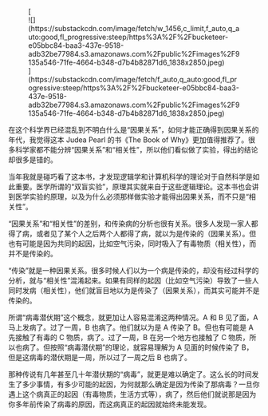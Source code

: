 <div class="captioned-image-container">

<figure> [<div class="image2-inset"><picture><source type="image/webp" srcset="https://substackcdn.com/image/fetch/w_424,c_limit,f_webp,q_auto:good,fl_progressive:steep/https%3A%2F%2Fbucketeer-e05bbc84-baa3-437e-9518-adb32be77984.s3.amazonaws.com%2Fpublic%2Fimages%2F9135a546-71fe-4664-b348-d7b4b82871d6_1838x2850.jpeg 424w, https://substackcdn.com/image/fetch/w_848,c_limit,f_webp,q_auto:good,fl_progressive:steep/https%3A%2F%2Fbucketeer-e05bbc84-baa3-437e-9518-adb32be77984.s3.amazonaws.com%2Fpublic%2Fimages%2F9135a546-71fe-4664-b348-d7b4b82871d6_1838x2850.jpeg 848w, https://substackcdn.com/image/fetch/w_1272,c_limit,f_webp,q_auto:good,fl_progressive:steep/https%3A%2F%2Fbucketeer-e05bbc84-baa3-437e-9518-adb32be77984.s3.amazonaws.com%2Fpublic%2Fimages%2F9135a546-71fe-4664-b348-d7b4b82871d6_1838x2850.jpeg 1272w, https://substackcdn.com/image/fetch/w_1456,c_limit,f_webp,q_auto:good,fl_progressive:steep/https%3A%2F%2Fbucketeer-e05bbc84-baa3-437e-9518-adb32be77984.s3.amazonaws.com%2Fpublic%2Fimages%2F9135a546-71fe-4664-b348-d7b4b82871d6_1838x2850.jpeg 1456w" sizes="100vw">![](https://substackcdn.com/image/fetch/w_1456,c_limit,f_auto,q_auto:good,fl_progressive:steep/https%3A%2F%2Fbucketeer-e05bbc84-baa3-437e-9518-adb32be77984.s3.amazonaws.com%2Fpublic%2Fimages%2F9135a546-71fe-4664-b348-d7b4b82871d6_1838x2850.jpeg)</picture></div>](https://substackcdn.com/image/fetch/f_auto,q_auto:good,fl_progressive:steep/https%3A%2F%2Fbucketeer-e05bbc84-baa3-437e-9518-adb32be77984.s3.amazonaws.com%2Fpublic%2Fimages%2F9135a546-71fe-4664-b348-d7b4b82871d6_1838x2850.jpeg) </figure>

</div>

在这个科学界已经混乱到不明白什么是“因果关系”，如何才能正确得到因果关系的年代，我觉得这本 Judea Pearl 的书《The Book of Why》更加值得推荐了。很多科学家都不能分辨“因果关系”和“相关性”，所以他们看似做了实验，得出的结论却很多是错的。

当年我就是碰巧看了这本书，才发现逻辑学和计算机科学的理论对于自然科学是如此重要。医学所谓的“双盲实验”，原理其实就来自于这些逻辑理论。这本书也会讲到医学实验的原理，以及为什么必须那样做实验才能得出因果关系，而不只是“相关性”。

“因果关系”和“相关性”的差别，和传染病的分析也很有关系。很多人发现一家人都得了病，或者见了某个人之后两个人都得了病，就以为是传染的（因果关系）。但也有可能是因为共同的起因，比如空气污染，同时吸入了有毒物质（相关性），而并不是传染的。

“传染”就是一种因果关系。很多时候人们以为一个病是传染的，却没有经过科学的分析，就与“相关性”混淆起来。如果有同样的起因（比如空气污染）导致了一些人同时发病（相关性），他们就盲目地以为是传染了（因果关系），而其实可能并不是传染的。

所谓“病毒潜伏期”这个概念，就更加让人容易混淆这两种情况。A 和 B 见了面，A 马上发病了。过了一周，B 也病了。他们就以为是 A 传染了 B。但也有可能是 A 先接触了有毒的 C 物质，病了。过了一周，B 在另一个地方也接触了 C 物质，所以也病了。但按照“病毒潜伏期”的理论，就容易理解为 A 见面的时候传染了 B，但是这病毒的潜伏期是一周，所以过了一周之后 B 也病了。

那种传说有几年甚至几十年潜伏期的“病毒”，就更是难以确定了。这么长的时间发生了多少事情，有多少可能的起因，为何就那么确定是因为传染了那病毒？一旦你遇上这个病真正的起因（有毒物质，生活方式等），病了，然后他们就说那是因为你多年前传染了病毒的原因，而这病真正的起因就始终未能发现。
